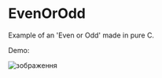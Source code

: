 # EvenOrOdd
Example of an 'Even or Odd' made in pure C.

Demo:

![зображення](https://user-images.githubusercontent.com/99031872/188288749-2dbfef38-4373-477e-abbc-e3160c688394.png)
